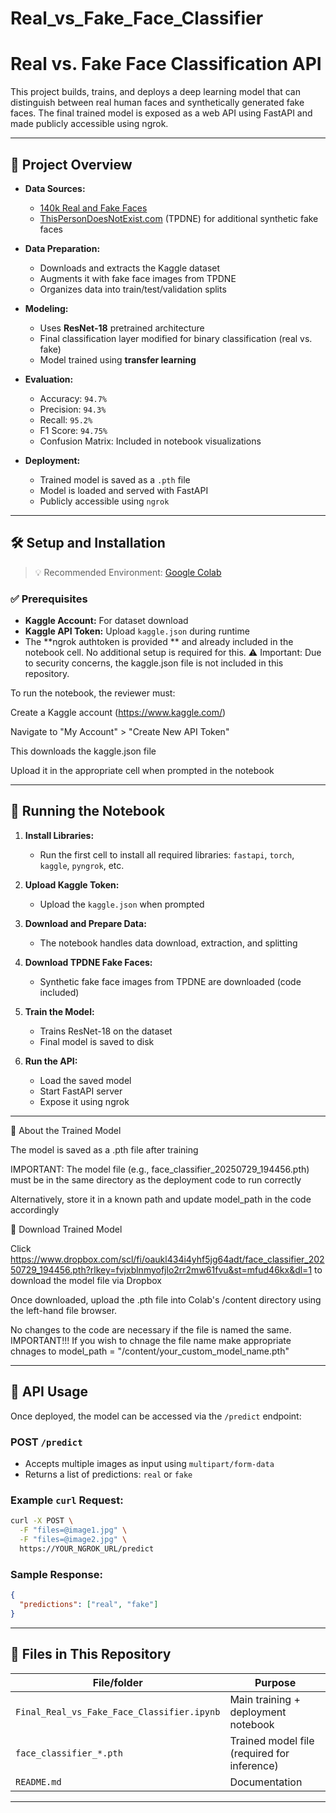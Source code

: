 # Real_vs_Fake_Face_Classifier
# Real vs. Fake Face Classification API

This project builds, trains, and deploys a deep learning model that can distinguish between real human faces and synthetically generated fake faces. The final trained model is exposed as a web API using FastAPI and made publicly accessible using ngrok.

---

## 🧠 Project Overview

* **Data Sources:**

  * [140k Real and Fake Faces](https://www.kaggle.com/datasets/xhlulu/140k-real-and-fake-faces)
  * [ThisPersonDoesNotExist.com](https://thispersondoesnotexist.com) (TPDNE) for additional synthetic fake faces

* **Data Preparation:**

  * Downloads and extracts the Kaggle dataset
  * Augments it with fake face images from TPDNE
  * Organizes data into train/test/validation splits

* **Modeling:**

  * Uses **ResNet-18** pretrained architecture
  * Final classification layer modified for binary classification (real vs. fake)
  * Model trained using **transfer learning**

* **Evaluation:**

  * Accuracy: `94.7%`
  * Precision: `94.3%`
  * Recall: `95.2%`
  * F1 Score: `94.75%`
  * Confusion Matrix: Included in notebook visualizations

* **Deployment:**

  * Trained model is saved as a `.pth` file
  * Model is loaded and served with FastAPI
  * Publicly accessible using `ngrok`

---

## 🛠 Setup and Installation

> 💡 Recommended Environment: [Google Colab](https://colab.research.google.com/)

### ✅ Prerequisites

* **Kaggle Account:** For dataset download
* **Kaggle API Token:** Upload `kaggle.json` during runtime
* The **ngrok authtoken is provided ** and already included in the notebook cell. No additional setup is required for this.
⚠️ Important: Due to security concerns, the kaggle.json file is not included in this repository.

To run the notebook, the reviewer must:

Create a Kaggle account (https://www.kaggle.com/)

Navigate to "My Account" > "Create New API Token"

This downloads the kaggle.json file

Upload it in the appropriate cell when prompted in the notebook

---

## 🚀 Running the Notebook

1. **Install Libraries:**

   * Run the first cell to install all required libraries: `fastapi`, `torch`, `kaggle`, `pyngrok`, etc.

2. **Upload Kaggle Token:**

   * Upload the `kaggle.json` when prompted

3. **Download and Prepare Data:**

   * The notebook handles data download, extraction, and splitting

4. **Download TPDNE Fake Faces:**

   * Synthetic fake face images from TPDNE are downloaded (code included)

5. **Train the Model:**

   * Trains ResNet-18 on the dataset
   * Final model is saved to disk

6. **Run the API:**

   * Load the saved model
   * Start FastAPI server
   * Expose it using ngrok

---

🤖 About the Trained Model

The model is saved as a .pth file after training

IMPORTANT: The model file (e.g., face_classifier_20250729_194456.pth) must be in the same directory as the deployment code to run correctly

Alternatively, store it in a known path and update model_path in the code accordingly

🔗 Download Trained Model

Click https://www.dropbox.com/scl/fi/oaukl434i4yhf5jg64adt/face_classifier_20250729_194456.pth?rlkey=fvjxblnmyofjlo2rr2mw61fvu&st=mfud46kx&dl=1  to download the model file via Dropbox

Once downloaded, upload the .pth file into Colab's /content directory using the left-hand file browser.

No changes to the code are necessary if the file is named the same.
IMPORTANT!!!
If you wish to chnage the file name make appropriate chnages to model_path = "/content/your_custom_model_name.pth"


---

## 🔌 API Usage

Once deployed, the model can be accessed via the `/predict` endpoint:

### POST `/predict`

* Accepts multiple images as input using `multipart/form-data`
* Returns a list of predictions: `real` or `fake`

### Example `curl` Request:

```bash
curl -X POST \
  -F "files=@image1.jpg" \
  -F "files=@image2.jpg" \
  https://YOUR_NGROK_URL/predict
```

### Sample Response:

```json
{
  "predictions": ["real", "fake"]
}
```

---

## 📂 Files in This Repository

| File/folder                                | Purpose                                     |
| ------------------------------------------ | ------------------------------------------- |
| `Final_Real_vs_Fake_Face_Classifier.ipynb` | Main training + deployment notebook         |
| `face_classifier_*.pth`                    | Trained model file (required for inference) |
| `README.md`                                | Documentation                               |


---






